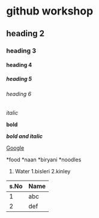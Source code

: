 # github workshop
## heading 2
### heading 3
#### heading 4
##### heading 5
###### heading 6
*italic*

**bold**

***bold and italic***

[Google](https://www.google.com/)

*food
 *naan
 *biryani
 *noodles
 
1. Water
 1.bisleri
 2.kinley
 
s.No|Name
---|---
1|abc
2|def
 
 

